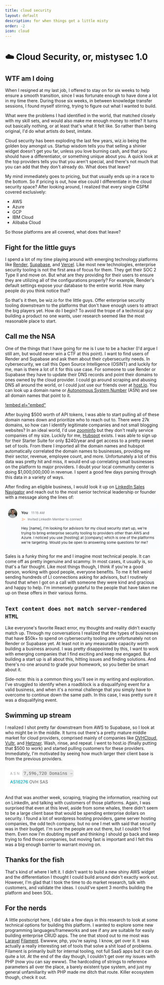 ```yaml
---
title: cloud security
layout: default
description: for when things get a little misty
order: -2
icon: cloud
---
```


# ☁️ Cloud Security, or, mistysec 1.0

## WTF am I doing

When I resigned at my last job, I offered to stay on for six weeks to help ensure a smooth transition, since I was fortunate enough to have done a lot in my time there. During those six weeks, in between knowledge transfer sessions, I found myself stirring, trying to figure out what I wanted to build.

What were the problems I had identified in the world, that matched closely with my skill sets, and would also make me enough money to retire? It turns out basically nothing, or at least that's what it felt like. So rather than being original, I'd do what artists do best, imitate.

Cloud security has been exploding the last few years, wiz.io being the golden boy amongst us. Startup wisdom tells you that selling a shinier widget doesn't get you far, unless you love burning cash, and that you should have a differentiator, or something unique about you. A quick look at the top providers tells you that you aren't special, and there's not much that you can add that they don't already do. What does that leave?

My mind immediately goes to pricing, but that usually ends up in a race to the bottom. So if pricing is out, how else could I differentiate in the cloud security space? After looking around, I realized that every single CSPM covered exclusively:

- AWS
- Azure
- GCP
- IBM Cloud
- Alibaba Cloud

So those platforms are all covered, what does that leave?

## Fight for the little guys

I spend a lot of my time playing around with emerging technology platforms like [Render](https://render.com), [Supabase](https://supabase.co), and [Vercel](https://vercel.com). Like most new technologies, enterprise security tooling is not the first area of focus for them. They get their SOC 2 Type II and move on. But what are they providing for their users to ensure they are utilizing all of the configurations properly? For example, Render's default settings expose your database to the entire world. How many people do you think notice that?

So that's it then, be wiz.io for the little guys. Offer enterprise security tooling downstream to the platforms that don't have enough users to attract the big players yet. How do I begin? To avoid the trope of a technical guy building a product no one wants, user research seemed like the most reasonable place to start.

## Call me the NSA

One of the things that I have going for me is I use to be a hacker (I'd argue I still am, but would never win a CTF at this point). I want to find users of Render and Supabase and ask them about their cybersecurity needs. In cybersecurity, we call this Open Source Intelligence (OSINT) and luckily for me, man is there a lot of it for this use case. For someone to use Render or Supabase they have to update their DNS records and point their domains to ones owned by the cloud provider. I could go around scraping and abusing DNS all around the world, or I could just use our friends over at [host.io](https://host.io). You can look up a domain name or [Autonomous System Number](https://www.cloudflare.com/learning/network-layer/what-is-an-autonomous-system/) (ASN) and see all domain names that point to it.

[!embed el="embed"](./RenderNameLookup.mp4)

After buying $500 worth of API tokens, I was able to start pulling all of these domain names down and prioritize who to reach out to. There were 27k domains, so how can I identify legitimate companies and not small blogging websites? In an ideal world, I'd use [zoominfo](https://zoominfo.com) but they don't really service companies of my size. Luckily for me, [Hubspot](https://hubspot.com) exists. I was able to sign up for their Starter Suite for only $240/year and get access to a pretty sweet set of tools. From there I imported all the domain names and hubspot automatically correlated the domain names to businesses, providing me their sector, revenue, employee count, and more. Unfortunately a lot of this data was pretty hit and miss, it would end up correlating small businesses on the platform to major providers. I doubt your local community center is doing $1,000,000,000 in revenue. I spent a good few days parsing through this data in a variety of ways.

After finding an eligible business, I would look it up on [LinkedIn Sales Navigator](https://business.linkedin.com/sales-solutions/sales-navigator) and reach out to the most senior technical leadership or founder with a message along the lines of:

![](./LinkedinOutreach.png "Linkedin message asking for advisors")

Sales is a funky thing for me and I imagine most technical people. It can come off as pretty ingenuine and scammy. In most cases, it usually is, so that's a fair thought. Like most things though, I think if you're a good person, working with good people, everyone benefits. To me it felt weird sending hundreds of LI connections asking for advisors, but I routinely found that when I got on a call with someone they were kind and gracious and happy to help. I'm immensely grateful to the people that have taken me up on these offers in their various forms.

## `Text content does not match server-rendered HTML`

Like everyone's favorite React error, my thoughts and reality didn't exactly match up. Through my conversations I realized that the types of businesses that have $50k+ to spend on cybersecurity tooling are unfortunately not on Render or Supabase yet. At least not in any measurable capacity worth building a business around. I was pretty disappointed by this, I want to work with emerging companies that I find exciting and keep me engaged. But building a start up is all about this, hitting issues and finding solutions. And there's no one around to grade your homework, so you better be smart about it.

Side-note: this is a common thing you'll see in my writing and exploration. I've struggled to identify when a roadblock is a disqualifying event for a valid business, and when it's a normal challenge that you simply have to overcome to continue down the same path. In this case, I was pretty sure it was a disqualifying event.

## Swimming up stream

I realized I shot pretty far downstream from AWS to Supabase, so I look at who might be in the middle. It turns out there's a pretty mature middle market for cloud providers, comprised mainly of companies like [OVHCloud](https://us.ovhcloud.com/), [Vultr](https://www.vultr.com/), and [Hetzner](https://www.hetzner.com/). Wash, rinse, and repeat. I went to host.io (finally putting that $500 to work) and started pulling customers for these providers. Immediately, I'm motivated by seeing how much larger their client base is from the previous providers.

![OVH Cloud has 7 million+ domains pointing to them](./OVHCloud.png "7 million OVHCloud domains")

And that was another week, scraping, triaging the information, reaching out on LinkedIn, and talking with customers of those platforms. Again, I was surprised that even at this level, aside from some whales, there didn't seem to be a large client base that would be spending enterprise dollars on security. I found a lot of wordpress hosting providers, game server hosting companies, the odd tech company, but no one I met with said that security was in their budget. I'm sure the people are out there, but I couldn't find them. Even now I'm doubting myself and thinking I should go back and keep trying to find those companies, but moving fast is important and I felt this was a big enough barrier to warrant moving on.

## Thanks for the fish

That's kind of where I left it. I didn't want to build a new shiny AWS widget and the differentiation I thought I could build around didn't exactly work out. However, I'm glad that I took the time to do market research, talk with customers, and validate the ideas. I could've spent 3 months building the platform and been SOL.

## For the nerds

A little postscript here, I did take a few days in this research to look at some technical options for building this platform. I wanted to explore some new programming languages/frameworks and see if any are suitable for easily building enterprise CRUD apps. The one that stood out to me most was [Laravel](https://laravel.com/) [Filament](https://filamentphp.com/). Ewwww, php, you're saying. I know, get over it. It was actually a really interesting set of tools that solve a shit load of problems. Filament is primarily built for internal tooling, not full SaaS apps but it can do quite a lot. At the end of the day though, I couldn't get over my issues with PHP (now you can say ewww). The hardcoding of strings to reference parameters all over the place, a barely existent type system, and just my general unfamiliarity with PHP made me ditch that route. Killer ecosystem though, check it out.
